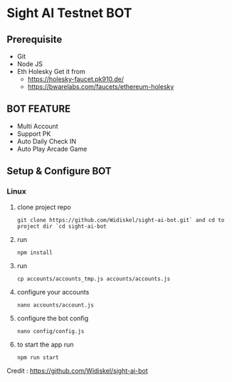 # Sight AI Testnet BOT

## Prerequisite
- Git
- Node JS
- Eth Holesky Get it from 
  - https://holesky-faucet.pk910.de/
  - https://bwarelabs.com/faucets/ethereum-holesky

## BOT FEATURE

- Multi Account 
- Support PK
- Auto Daily Check IN
- Auto Play Arcade Game


## Setup & Configure BOT

### Linux
1. clone project repo
   ```
   git clone https://github.com/Widiskel/sight-ai-bot.git` and cd to project dir `cd sight-ai-bot
   ```
2. run
   ```
   npm install
   ```
3. run
   ```
   cp accounts/accounts_tmp.js accounts/accounts.js
   ```
5. configure your accounts
   ```
   nano accounts/account.js
   ```
6. configure the bot config
    ```
   nano config/config.js
    ```
7. to start the app run
    ```
    npm run start
    ```
   
Credit : https://github.com/Widiskel/sight-ai-bot

